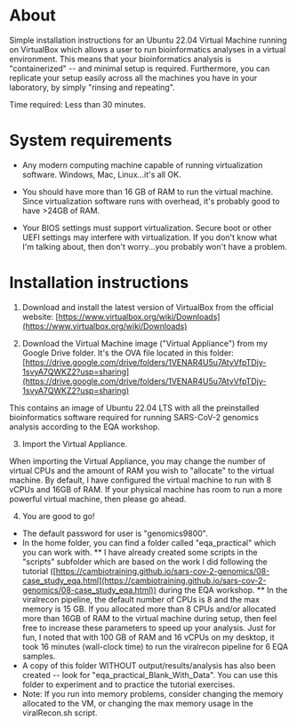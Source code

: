# About

Simple installation instructions for an Ubuntu 22.04 Virtual Machine running on VirtualBox which allows a user to run bioinformatics analyses in a virtual environment. This means that your bioinformatics analysis is "containerized" -- and minimal setup is required. Furthermore, you can replicate your setup easily across all the machines you have in your laboratory, by simply "rinsing and repeating".

Time required: Less than 30 minutes.

# System requirements

* Any modern computing machine capable of running virtualization software. Windows, Mac, Linux...it's all OK.

* You should have more than 16 GB of RAM to run the virtual machine. Since virtualization software runs with overhead, it's probably good to have >24GB of RAM.

* Your BIOS settings must support virtualization. Secure boot or other UEFI settings may interfere with virtualization. If you don't know what I'm talking about, then don't worry...you probably won't have a problem.

# Installation instructions

1. Download and install the latest version of VirtualBox from the official website: [https://www.virtualbox.org/wiki/Downloads](https://www.virtualbox.org/wiki/Downloads)

2. Download the Virtual Machine image ("Virtual Appliance") from my Google Drive folder. It's the OVA file located in this folder: [https://drive.google.com/drive/folders/1VENAR4U5u7AtyVfpTDjy-1svyA7QWKZ2?usp=sharing](https://drive.google.com/drive/folders/1VENAR4U5u7AtyVfpTDjy-1svyA7QWKZ2?usp=sharing)

This contains an image of Ubuntu 22.04 LTS with all the preinstalled bioinformatics software required for running SARS-CoV-2 genomics analysis according to the EQA workshop.

3. Import the Virtual Appliance.

When importing the Virtual Appliance, you may change the number of virtual CPUs and the amount of RAM you wish to "allocate" to the virtual machine. By default, I have configured the virtual machine to run with 8 vCPUs and 16GB of RAM. If your physical machine has room to run a more powerful virtual machine, then please go ahead.

4. You are good to go!

* The default password for user is "genomics9800".
* In the home folder, you can find a folder called "eqa_practical" which you can work with.
** I have already created some scripts in the "scripts" subfolder which are based on the work I did following the tutorial ([https://cambiotraining.github.io/sars-cov-2-genomics/08-case_study_eqa.html](https://cambiotraining.github.io/sars-cov-2-genomics/08-case_study_eqa.html)) during the EQA workshop.
** In the viralrecon pipeline, the default number of CPUs is 8 and the max memory is 15 GB. If you allocated more than 8 CPUs and/or allocated more than 16GB of RAM to the virtual machine during setup, then feel free to increase these parameters to speed up your analysis. Just for fun, I noted that with 100 GB of RAM and 16 vCPUs on my desktop, it took 16 minutes (wall-clock time) to run the viralrecon pipeline for 6 EQA samples.
* A copy of this folder WITHOUT output/results/analysis has also been created -- look for "eqa_practical_Blank_With_Data". You can use this folder to experiment and to practice the tutorial exercises.
* Note: If you run into memory problems, consider changing the memory allocated to the VM, or changing the max memory usage in the viralRecon.sh script.
